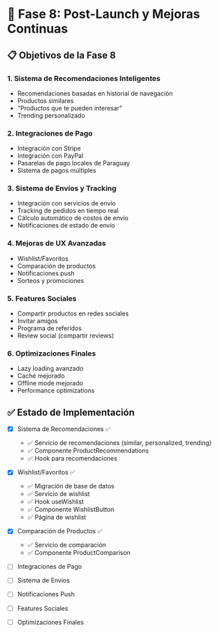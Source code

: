 # 🚀 Fase 8: Post-Launch y Mejoras Continuas

## 📋 Objetivos de la Fase 8

### 1. Sistema de Recomendaciones Inteligentes
- Recomendaciones basadas en historial de navegación
- Productos similares
- "Productos que te pueden interesar"
- Trending personalizado

### 2. Integraciones de Pago
- Integración con Stripe
- Integración con PayPal
- Pasarelas de pago locales de Paraguay
- Sistema de pagos múltiples

### 3. Sistema de Envíos y Tracking
- Integración con servicios de envío
- Tracking de pedidos en tiempo real
- Cálculo automático de costos de envío
- Notificaciones de estado de envío

### 4. Mejoras de UX Avanzadas
- Wishlist/Favoritos
- Comparación de productos
- Notificaciones push
- Sorteos y promociones

### 5. Features Sociales
- Compartir productos en redes sociales
- Invitar amigos
- Programa de referidos
- Review social (compartir reviews)

### 6. Optimizaciones Finales
- Lazy loading avanzado
- Caché mejorado
- Offline mode mejorado
- Performance optimizations

## ✅ Estado de Implementación
- [x] Sistema de Recomendaciones ✅
  - ✅ Servicio de recomendaciones (similar, personalized, trending)
  - ✅ Componente ProductRecommendations
  - ✅ Hook para recomendaciones
- [x] Wishlist/Favoritos ✅
  - ✅ Migración de base de datos
  - ✅ Servicio de wishlist
  - ✅ Hook useWishlist
  - ✅ Componente WishlistButton
  - ✅ Página de wishlist
- [x] Comparación de Productos ✅
  - ✅ Servicio de comparación
  - ✅ Componente ProductComparison
- [ ] Integraciones de Pago
- [ ] Sistema de Envíos
- [ ] Notificaciones Push
- [ ] Features Sociales
- [ ] Optimizaciones Finales

